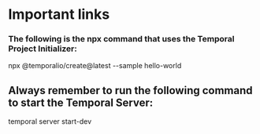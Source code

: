 # Important links


### The following is the npx command that uses the Temporal Project Initializer:


npx @temporalio/create@latest --sample hello-world 

## Always remember to run the following command to start the Temporal Server:
temporal server start-dev